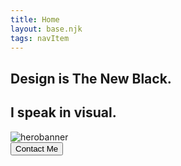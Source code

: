 ```yaml
---
title: Home
layout: base.njk
tags: navItem
---
```

<section class="home">  
      
<div class="herotext">
            <h1 id="span">Design is The New Black.</h1>
            <h1 id="span2"> I speak in visual.</h1>
          </div>
       <div class="hero">
          <!--<h1>
            Hello,World</h1>-->
           <img src="/images/homebanner@3x.png" alt="herobanner">
            
   </div>
</section>  

<section class="home_contact">

 <form method="get" action="contact.html">
    <button type="submit">Contact Me</button>
 </form>
        
 </section>

